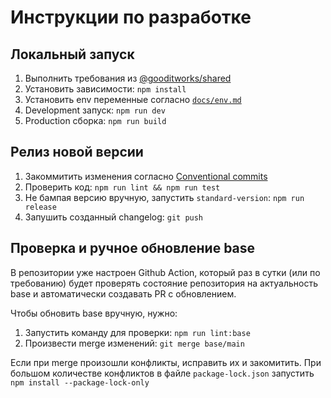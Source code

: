 # Инструкции по разработке

## Локальный запуск
1. Выполнить требования из [@gooditworks/shared](https://github.com/gooditworks/shared#%D0%B8%D1%81%D0%BF%D0%BE%D0%BB%D1%8C%D0%B7%D0%BE%D0%B2%D0%B0%D0%BD%D0%B8%D0%B5)
2. Установить зависимости: `npm install`
3. Установить env переменные согласно [`docs/env.md`](docs/env.md)
3. Development запуск: `npm run dev`
4. Production сборка: `npm run build`

## Релиз новой версии
1. Закоммитить изменения согласно [Conventional commits](https://www.conventionalcommits.org)
2. Проверить код: `npm run lint && npm run test`
3. Не бампая версию вручную, запустить `standard-version`: `npm run release`
4. Запушить созданный changelog: `git push`

## Проверка и ручное обновление base

В репозитории уже настроен Github Action, который раз в сутки (или по требованию) будет проверять состояние репозитория на актуальность base и автоматически создавать PR с обновлением. 

Чтобы обновить base вручную, нужно:
1. Запустить команду для проверки: `npm run lint:base`
2. Произвести merge изменений: `git merge base/main`

Если при merge произошли конфликты, исправить их и закомитить. При большом количестве конфликтов в файле `package-lock.json` запустить `npm install --package-lock-only`

